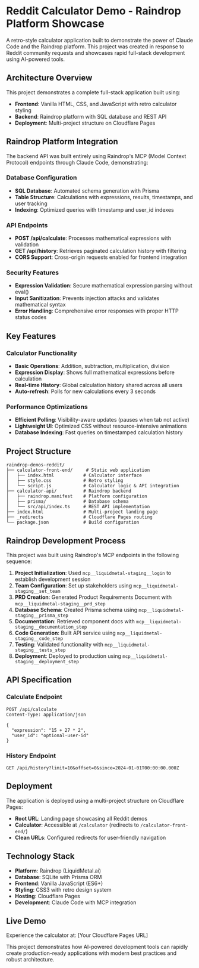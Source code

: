 # Reddit Calculator Demo - Raindrop Platform Showcase

A retro-style calculator application built to demonstrate the power of Claude Code and the Raindrop platform. This project was created in response to Reddit community requests and showcases rapid full-stack development using AI-powered tools.

## Architecture Overview

This project demonstrates a complete full-stack application built using:

- **Frontend**: Vanilla HTML, CSS, and JavaScript with retro calculator styling
- **Backend**: Raindrop platform with SQL database and REST API
- **Deployment**: Multi-project structure on Cloudflare Pages

## Raindrop Platform Integration

The backend API was built entirely using Raindrop's MCP (Model Context Protocol) endpoints through Claude Code, demonstrating:

### Database Configuration
- **SQL Database**: Automated schema generation with Prisma
- **Table Structure**: Calculations with expressions, results, timestamps, and user tracking
- **Indexing**: Optimized queries with timestamp and user_id indexes

### API Endpoints
- **POST /api/calculate**: Processes mathematical expressions with validation
- **GET /api/history**: Retrieves paginated calculation history with filtering
- **CORS Support**: Cross-origin requests enabled for frontend integration

### Security Features
- **Expression Validation**: Secure mathematical expression parsing without eval()
- **Input Sanitization**: Prevents injection attacks and validates mathematical syntax
- **Error Handling**: Comprehensive error responses with proper HTTP status codes

## Key Features

### Calculator Functionality
- **Basic Operations**: Addition, subtraction, multiplication, division
- **Expression Display**: Shows full mathematical expressions before calculation
- **Real-time History**: Global calculation history shared across all users
- **Auto-refresh**: Polls for new calculations every 3 seconds

### Performance Optimizations
- **Efficient Polling**: Visibility-aware updates (pauses when tab not active)
- **Lightweight UI**: Optimized CSS without resource-intensive animations
- **Database Indexing**: Fast queries on timestamped calculation history

## Project Structure

```
raindrop-demos-reddit/
├── calculator-front-end/     # Static web application
│   ├── index.html           # Calculator interface
│   ├── style.css            # Retro styling
│   └── script.js            # Calculator logic & API integration
├── calculator-api/          # Raindrop backend
│   ├── raindrop.manifest    # Platform configuration
│   ├── prisma/              # Database schema
│   └── src/api/index.ts     # REST API implementation
├── index.html               # Multi-project landing page
├── _redirects               # Cloudflare Pages routing
└── package.json             # Build configuration
```

## Raindrop Development Process

This project was built using Raindrop's MCP endpoints in the following sequence:

1. **Project Initialization**: Used `mcp__liquidmetal-staging__login` to establish development session
2. **Team Configuration**: Set up stakeholders using `mcp__liquidmetal-staging__set_team`
3. **PRD Creation**: Generated Product Requirements Document with `mcp__liquidmetal-staging__prd_step`
4. **Database Schema**: Created Prisma schema using `mcp__liquidmetal-staging__prisma_step`
5. **Documentation**: Retrieved component docs with `mcp__liquidmetal-staging__documentation_step`
6. **Code Generation**: Built API service using `mcp__liquidmetal-staging__code_step`
7. **Testing**: Validated functionality with `mcp__liquidmetal-staging__tests_step`
8. **Deployment**: Deployed to production using `mcp__liquidmetal-staging__deployment_step`

## API Specification

### Calculate Endpoint
```http
POST /api/calculate
Content-Type: application/json

{
  "expression": "15 + 27 * 2",
  "user_id": "optional-user-id"
}
```

### History Endpoint
```http
GET /api/history?limit=10&offset=0&since=2024-01-01T00:00:00.000Z
```

## Deployment

The application is deployed using a multi-project structure on Cloudflare Pages:

- **Root URL**: Landing page showcasing all Reddit demos
- **Calculator**: Accessible at `/calculator` (redirects to `/calculator-front-end/`)
- **Clean URLs**: Configured redirects for user-friendly navigation

## Technology Stack

- **Platform**: Raindrop (LiquidMetal.ai)
- **Database**: SQLite with Prisma ORM
- **Frontend**: Vanilla JavaScript (ES6+)
- **Styling**: CSS3 with retro design system
- **Hosting**: Cloudflare Pages
- **Development**: Claude Code with MCP integration

## Live Demo

Experience the calculator at: [Your Cloudflare Pages URL]

This project demonstrates how AI-powered development tools can rapidly create production-ready applications with modern best practices and robust architecture.
